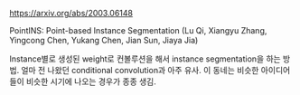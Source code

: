 https://arxiv.org/abs/2003.06148

PointINS: Point-based Instance Segmentation (Lu Qi, Xiangyu Zhang, Yingcong Chen, Yukang Chen, Jian Sun, Jiaya Jia)

Instance별로 생성된 weight로 컨볼루션을 해서 instance segmentation을 하는 방법. 얼마 전 나왔던 conditional convolution과 아주 유사. 이 동네는 비슷한 아이디어들이 비슷한 시기에 나오는 경우가 종종 생김.